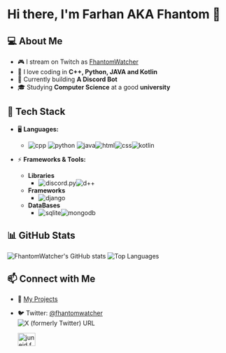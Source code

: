 # Hi there, I'm Farhan AKA Fhantom 👋

## 💻 About Me
- 🎮 I stream on Twitch as [FhantomWatcher](https://twitch.tv/FhantomWatcher)
- 💾 I love coding in **C++, Python, JAVA and Kotlin**
- 🤖 Currently building **A Discord Bot**
- 🎓 Studying **Computer Science** at a good **university**

## 🔧 Tech Stack
- 🖥️ **Languages:**
   
  - ![cpp](https://img.shields.io/badge/Cpp-%2300599C?style=for-the-badge&logo=cplusplus&logoColor=%2300599C&labelColor=%23030202&color=%2300599C) ![python](https://img.shields.io/badge/Python-%233776AB?style=for-the-badge&logo=python&logoColor=%233776AB&labelColor=%23030202&color=%233776AB)
![java](https://img.shields.io/badge/java-%233776AB?style=for-the-badge&logo=openjdk&logoColor=%23e65a5a&labelColor=%23030202&color=%23e65a5a)![html](https://img.shields.io/badge/HTML-%233776AB?style=for-the-badge&logo=html5&logoColor=%23E34F26&labelColor=%23030202&color=%23E34F26)![css](https://img.shields.io/badge/css-%23663399?style=for-the-badge&logo=css&logoColor=%23663399&labelColor=%23030202&color=%23663399)![kotlin](https://img.shields.io/badge/KOTLIN-%233776AB?style=for-the-badge&logo=kotlin&logoColor=%237F52FF&labelColor=%23030202&color=%237F52FF)
   
- ⚡ **Frameworks & Tools:**
  - **Libraries**  
    - ![discord.py](https://img.shields.io/badge/discord.py-%233776AB?style=for-the-badge&logo=betterdiscord&logoColor=%235865F2&labelColor=%23030202&color=%233E82E5)![d++](https://img.shields.io/badge/D%2B%2B-%233776AB?style=for-the-badge&logo=betterdiscord&logoColor=%235865F2&labelColor=%23030202&color=%233E82E5)
  - **Frameworks**
    - ![django](https://img.shields.io/badge/django-%233776AB?style=for-the-badge&logo=django&logoColor=%23092E20&labelColor=%23030202&color=%23092E20)
  - **DataBases**
     - ![sqlite](https://img.shields.io/badge/sqlite-%233776AB?style=for-the-badge&logo=sqlite&logoColor=%23003B57&labelColor=%23030202&color=%23003B57)![mongodb](https://img.shields.io/badge/mongodb-%233776AB?style=for-the-badge&logo=mongodb&logoColor=%2347A248&labelColor=%23030202&color=%2347A248)

## 📊 GitHub Stats
![FhantomWatcher's GitHub stats](https://github-readme-stats.vercel.app/api?username=FhantomWatcher&show_icons=true&theme=radical)
![Top Languages](https://github-readme-stats.vercel.app/api/top-langs/?username=FhantomWatcher&layout=compact&theme=radical)

## 📫 Connect with Me
- 📜 [My Projects](https://github.com/FhantomWatcher?tab=repositories)
- 🐦 Twitter: [@fhantomwatcher](https://twitter.com/fhantomwatcher)  
  ![X (formerly Twitter) URL](https://img.shields.io/twitter/url?url=https%3A%2F%2Ftwitter.com%2Ffhantomwatcher&style=flat-square&logo=x)  

  <a href="https://fb.com/juneid.farhansiddiqui" target="blank"><img align="center" src="https://raw.githubusercontent.com/rahuldkjain/github-profile-readme-generator/master/src/images/icons/Social/facebook.svg" alt="juneid.farhansiddiqui" height="30" width="40" /></a>





